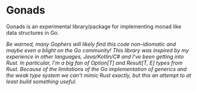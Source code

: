 # Gonads

Gonads is an experimental library/package for implementing monad like data structures in Go. 

_Be warned, many Gophers will likely find this code non-idiomatic and maybe even a blight on the Go community! This library was inspired by my experience in other languages, Java/Kotlin/C# and I've been getting into Rust. In particular, I'm a big fan of Option[T] and Result[T, E] types from Rust. Because of the limitations of the Go implementation of generics and the weak type system we can't mimic Rust exactly, but this an attempt to at least build something useful._